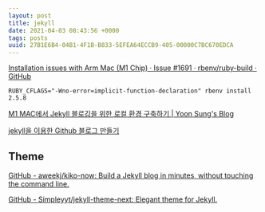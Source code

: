 ```yaml
---
layout: post
title: jekyll
date: 2021-04-03 08:43:56 +0000
tags: posts
uuid: 27B1E6B4-04B1-4F1B-B833-5EFEA64ECCB9-405-00000C7BC670EDCA
---
```




[Installation issues with Arm Mac (M1 Chip) · Issue #1691 · rbenv/ruby-build · GitHub](https://github.com/rbenv/ruby-build/issues/1691)
```
RUBY_CFLAGS="-Wno-error=implicit-function-declaration" rbenv install 2.5.8
```

[M1 MAC에서 Jekyll 블로깅을 위한 로컬 환경 구축하기 | Yoon Sung's Blog](https://unluckyjung.github.io/develop-setting/2021/01/20/Mac-Jekyll-Setting/)

[jekyll을 이용한 Github 블로그 만들기](http://labs.brandi.co.kr/2018/05/14/chunbs.html)

## Theme
[GitHub - aweekj/kiko-now: Build a Jekyll blog in minutes, without touching the command line.](https://github.com/AWEEKJ/kiko-now)

[GitHub - Simpleyyt/jekyll-theme-next: Elegant theme for Jekyll.](https://github.com/simpleyyt/jekyll-theme-next)